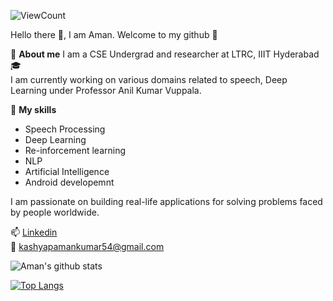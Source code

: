 
<!--
**kanishk779/kanishk779** is a ✨ _special_ ✨ repository because its `README.md` (this file) appears on your GitHub profile.

Here are some ideas to get you started:

- 🔭 I’m currently working on ...
- 🌱 I’m currently learning ...
- 👯 I’m looking to collaborate on ...
- 🤔 I’m looking for help with ...
- 💬 Ask me about ...
- 📫 How to reach me: ...
- 😄 Pronouns: ...
- ⚡ Fun fact: ...
-->

![ViewCount](https://views.whatilearened.today/views/github/kanishk779/kanishk779.svg?cache=remove) <br>

Hello there 👋,
I am Aman. Welcome to my github :stars:

👨 **About me**
I am a CSE Undergrad and researcher at LTRC, IIIT Hyderabad :mortar_board: <br>
I am currently working on various domains related to speech, Deep Learning under Professor Anil Kumar Vuppala. 


:dart: **My skills**
* Speech Processing
* Deep Learning
* Re-inforcement learning
* NLP
* Artificial Intelligence
* Android developemnt

 I am passionate on building real-life applications for solving problems faced by people worldwide. 
 
📫 [Linkedin](https://www.linkedin.com/in/kanishk779/) <br>
:email:  kashyapamankumar54@gmail.com


![Aman's github stats](https://github-readme-stats.vercel.app/api?username=kanishk779&count_private=true&show_icons=true&theme=radical)

[![Top Langs](https://github-readme-stats.vercel.app/api/top-langs/?username=kanishk779&layout=compact)](https://github.com/kanishk779/github-readme-stats)
